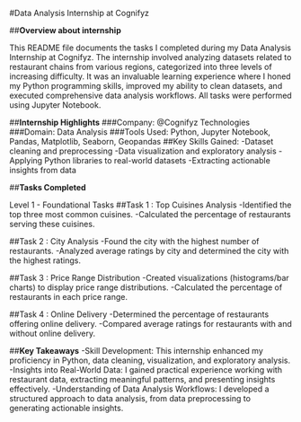 #Data Analysis Internship at Cognifyz

##**Overview about internship**

This README file documents the tasks I completed during my Data Analysis Internship at Cognifyz. The internship involved analyzing datasets related to restaurant chains from various regions, categorized into three levels of increasing difficulty. It was an invaluable learning experience where I honed my Python programming skills, improved my ability to clean datasets, and executed comprehensive data analysis workflows. All tasks were performed using Jupyter Notebook.

##**Internship Highlights**
###Company: @Cognifyz Technologies
###Domain: Data Analysis
###Tools Used: Python, Jupyter Notebook, Pandas, Matplotlib, Seaborn, Geopandas
##Key Skills Gained:
-Dataset cleaning and preprocessing
-Data visualization and exploratory analysis
-Applying Python libraries to real-world datasets
-Extracting actionable insights from data

##**Tasks Completed**

Level 1 - Foundational Tasks
##Task 1 : Top Cuisines Analysis
-Identified the top three most common cuisines.
-Calculated the percentage of restaurants serving these cuisines.

##Task 2 : City Analysis
-Found the city with the highest number of restaurants.
-Analyzed average ratings by city and determined the city with the highest ratings.

##Task 3 : Price Range Distribution
-Created visualizations (histograms/bar charts) to display price range distributions.
-Calculated the percentage of restaurants in each price range.

##Task 4 : Online Delivery
-Determined the percentage of restaurants offering online delivery.
-Compared average ratings for restaurants with and without online delivery.


##**Key Takeaways**
-Skill Development: This internship enhanced my proficiency in Python, data cleaning, visualization, and exploratory analysis.
-Insights into Real-World Data: I gained practical experience working with restaurant data, extracting meaningful patterns, and presenting insights effectively.
-Understanding of Data Analysis Workflows: I developed a structured approach to data analysis, from data preprocessing to generating actionable insights.

